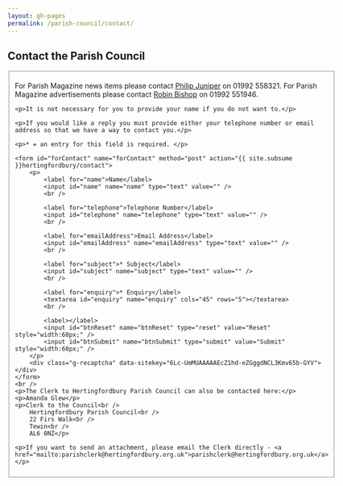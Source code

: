 ```yaml
---
layout: gh-pages
permalink: /parish-council/contact/
---
```


<h2>Contact the Parish Council</h2>

<fieldset>
	<p>For Parish Magazine news items please contact <a href="mailto:kpjuniper@yahoo.co.uk">Philip Juniper</a> on 01992 558321. For Parish Magazine advertisements please contact <a href="mailto:Robinhbishop@gmail.com">Robin Bishop</a> on 01992 551946.</p>

	<p>It is not necessary for you to provide your name if you do not want to.</p>

	<p>If you would like a reply you must provide either your telephone number or email address so that we have a way to contact you.</p>

	<p>* = an entry for this field is required. </p>

	<form id="forContact" name="forContact" method="post" action="{{ site.subsume }}hertingfordbury/contact">
		<p>
			<label for="name">Name</label>
			<input id="name" name="name" type="text" value="" />
			<br />

			<label for="telephone">Telephone Number</label>
			<input id="telephone" name="telephone" type="text" value="" />
			<br />

			<label for="emailAddress">Email Address</label>
			<input id="emailAddress" name="emailAddress" type="text" value="" />
			<br />

			<label for="subject">* Subject</label>
			<input id="subject" name="subject" type="text" value="" />
			<br />

			<label for="enquiry">* Enquiry</label>
			<textarea id="enquiry" name="enquiry" cols="45" rows="5"></textarea>
			<br />

			<label></label>
			<input id="btnReset" name="btnReset" type="reset" value="Reset" style="width:60px;" />
			<input id="btnSubmit" name="btnSubmit" type="submit" value="Submit" style="width:60px;" />
		</p>
		<div class="g-recaptcha" data-sitekey="6Lc-UmMUAAAAAEcZ1hd-eZGggdNCL3Kmv65b-GYV"></div>
	</form>
	<br />
	<p>The Clerk to Hertingfordbury Parish Council can also be contacted here:</p>
	<p>Amanda Glew</p>
	<p>Clerk to the Council<br />
		Hertingfordbury Parish Council<br />
		22 Firs Walk<br />
		Tewin<br />
		AL6 0NZ</p>

	<p>If you want to send an attachment, please email the Clerk directly - <a href="mailto:parishclerk@hertingfordbury.org.uk">parishclerk@hertingfordbury.org.uk</a></p>
</fieldset>
